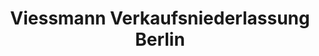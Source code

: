 ---
title: "Viessmann Verkaufsniederlassung Berlin"
url: /berlin/viessmann-verkaufsniederlassung-berlin/
shop: Baustoffe
---